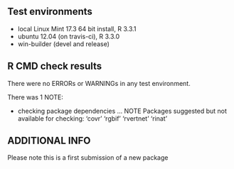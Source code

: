 ## Test environments
* local Linux Mint 17.3 64 bit install, R 3.3.1
* ubuntu 12.04 (on travis-ci), R 3.3.0
* win-builder (devel and release)

## R CMD check results
There were no ERRORs or WARNINGs in any test environment.

There was 1 NOTE:

* checking package dependencies ... NOTE
    Packages suggested but not available for checking:
    ‘covr’ ‘rgbif’ ‘rvertnet’ ‘rinat’

## ADDITIONAL INFO
Please note this is a first submission of a new package
